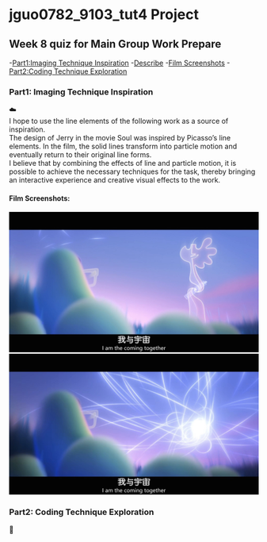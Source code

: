 # jguo0782_9103_tut4 Project
## Week 8 quiz for Main Group Work Prepare
-[Part1:Imaging Technique Inspiration](#part1)
    -[Describe]()
    -[Film Screenshots]()
-[Part2:Coding Technique Exploration](#part2)
### Part1: Imaging Technique Inspiration
:cloud:  
I hope to use the line elements of the following work as a source of inspiration.   
The design of Jerry in the movie Soul was inspired by Picasso’s line elements. In the film, the solid lines transform into particle motion and eventually return to their original line forms.   
I believe that by combining the effects of line and particle motion, it is possible to achieve the necessary techniques for the task, thereby bringing an interactive experience and creative visual effects to the work.
 #### Film Screenshots: 
![Image_of_film_Soul_1](readmeImages/Soul_1.jpg)
![Image_of_film_Soul_2](readmeImages/Soul_2.jpg)
### Part2: Coding Technique Exploration
:ocean:



